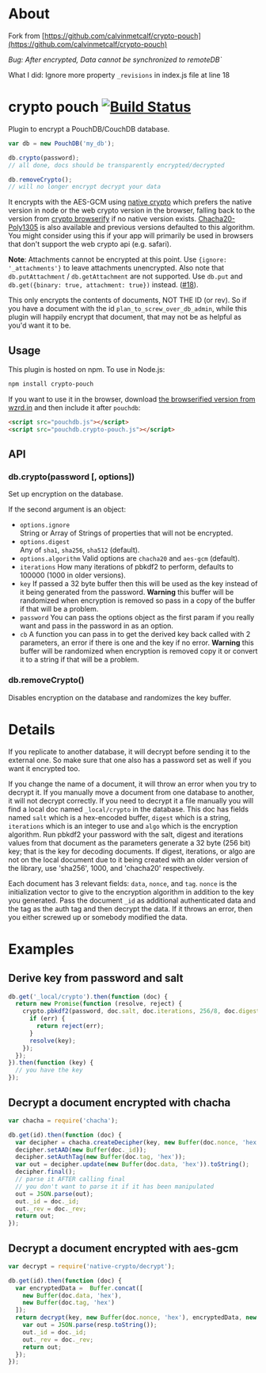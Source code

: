 About
===

Fork from [https://github.com/calvinmetcalf/crypto-pouch](https://github.com/calvinmetcalf/crypto-pouch)

*Bug: After encrypted, Data cannot be synchronized to remoteDB`*

What I did: Ignore more property `_revisions` in index.js file at line 18

crypto pouch [![Build Status](https://travis-ci.org/calvinmetcalf/crypto-pouch.svg)](https://travis-ci.org/calvinmetcalf/crypto-pouch)
===

Plugin to encrypt a PouchDB/CouchDB database.

```js
var db = new PouchDB('my_db');

db.crypto(password);
// all done, docs should be transparently encrypted/decrypted

db.removeCrypto();
// will no longer encrypt decrypt your data
```

It encrypts with the AES-GCM using [native crypto](https://github.com/calvinmetcalf/native-crypto) which prefers the native version in node or the web crypto version in the browser, falling back to the version from [crypto browserify](https://github.com/crypto-browserify/crypto-browserify) if no native version exists. [Chacha20-Poly1305](https://github.com/calvinmetcalf/chacha20poly1305) is also available and previous versions defaulted to this algorithm. You might consider using this if your app will primarily be used in browsers that don't support the web crypto api (e.g. safari).

**Note**: Attachments cannot be encrypted at this point. Use `{ignore: '_attachments'}` to leave attachments unencrypted. Also note that `db.putAttachment` / `db.getAttachment` are not supported. Use `db.put` and `db.get({binary: true, attachment: true})` instead. ([#18](https://github.com/calvinmetcalf/crypto-pouch/issues/13)).

This only encrypts the contents of documents, NOT THE ID (or rev).  So if you have a document with the id `plan_to_screw_over_db_admin`, while this plugin will happily encrypt that document, that may not be as helpful as you'd want it to be.

Usage
-------

This plugin is hosted on npm. To use in Node.js:

```bash
npm install crypto-pouch
```

If you want to use it in the browser, download [the browserified version from wzrd.in](http://wzrd.in/standalone/crypto-pouch) and then include it after `pouchdb`:

```html
<script src="pouchdb.js"></script>
<script src="pouchdb.crypto-pouch.js"></script>
```

API
--------


### db.crypto(password [, options])

Set up encryption on the database.

If the second argument is an object:

- `options.ignore`  
  String or Array of Strings of properties that will not be encrypted.  
- `options.digest`  
  Any of `sha1`, `sha256`, `sha512` (default).
- `options.algorithm`
  Valid options are `chacha20` and `aes-gcm` (default).
- `iterations`
  How many iterations of pbkdf2 to perform, defaults to 100000 (1000 in older versions).
- `key`
  If passed a 32 byte buffer then this will be used as the key instead of it being generated from the password. **Warning** this buffer will be randomized when encryption is removed so pass in a copy of the buffer if that will be a problem.
- `password`
  You can pass the options object as the first param if you really want and pass in the password in as an option.
- `cb`
  A function you can pass in to get the derived key back called with 2 parameters, an error if there is one and the key if no error.  **Warning** this buffer will be randomized when encryption is removed copy it or convert it to a string if that will be a problem.

### db.removeCrypto()

Disables encryption on the database and randomizes the key buffer.

Details
===

If you replicate to another database, it will decrypt before sending it to
the external one. So make sure that one also has a password set as well if you want
it encrypted too.

If you change the name of a document, it will throw an error when you try
to decrypt it. If you manually move a document from one database to another,
it will not decrypt correctly.  If you need to decrypt it a file manually
you will find a local doc named `_local/crypto` in the database. This doc has
fields named `salt` which is a hex-encoded buffer, `digest` which is a string, `iterations` which is an integer to use and `algo` which is the encryption algorithm. Run pbkdf2 your password with the
salt, digest and iterations values from that document as the parameters generate
a 32 byte (256 bit) key; that is the key for decoding documents.  If digest, iterations, or algo are not on the local document due to it being created with an older version of the library, use 'sha256', 1000, and 'chacha20' respectively.

Each document has 3 relevant fields: `data`, `nonce`, and `tag`.
`nonce` is the initialization vector to give to the encryption algorithm in addition to the key
you generated. Pass the document `_id` as additional authenticated data and the tag
as the auth tag and then decrypt the data.  If it throws an error, then you either
screwed up or somebody modified the data.

Examples
===

Derive key from password and salt
---

```js
db.get('_local/crypto').then(function (doc) {
  return new Promise(function (resolve, reject) {
    crypto.pbkdf2(password, doc.salt, doc.iterations, 256/8, doc.digest, function (err, key) {
      if (err) {
        return reject(err);
      }
      resolve(key);
    });
  });
}).then(function (key) {
  // you have the key
});
```

Decrypt a document encrypted with chacha
---

```js
var chacha = require('chacha');

db.get(id).then(function (doc) {
  var decipher = chacha.createDecipher(key, new Buffer(doc.nonce, 'hex'));
  decipher.setAAD(new Buffer(doc._id));
  decipher.setAuthTag(new Buffer(doc.tag, 'hex'));
  var out = decipher.update(new Buffer(doc.data, 'hex')).toString();
  decipher.final();
  // parse it AFTER calling final
  // you don't want to parse it if it has been manipulated
  out = JSON.parse(out);
  out._id = doc._id;
  out._rev = doc._rev;
  return out;
});
```

Decrypt a document encrypted with aes-gcm
---

```js
var decrypt = require('native-crypto/decrypt');

db.get(id).then(function (doc) {
  var encryptedData =  Buffer.concat([
    new Buffer(doc.data, 'hex'),
    new Buffer(doc.tag, 'hex')
  ]);
  return decrypt(key, new Buffer(doc.nonce, 'hex'), encryptedData, new Buffer(doc._id)).then(function (resp) {
    var out = JSON.parse(resp.toString());
    out._id = doc._id;
    out._rev = doc._rev;
    return out;
  });
});
```
